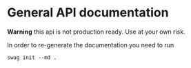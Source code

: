 
# General API documentation

**Warning** this api is not production ready. Use at your own risk.

In order to re-generate the documentation you need to run

`swag init --md .`